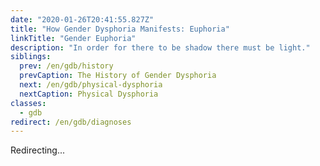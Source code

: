 ```yaml
---
date: "2020-01-26T20:41:55.827Z"
title: "How Gender Dysphoria Manifests: Euphoria"
linkTitle: "Gender Euphoria"
description: "In order for there to be shadow there must be light."
siblings:
  prev: /en/gdb/history
  prevCaption: The History of Gender Dysphoria
  next: /en/gdb/physical-dysphoria
  nextCaption: Physical Dysphoria
classes:
  - gdb
redirect: /en/gdb/diagnoses
---
```


Redirecting...